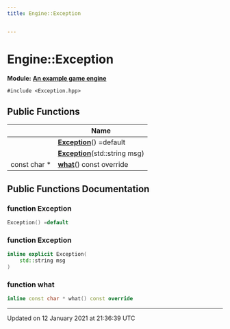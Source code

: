 ```yaml
---
title: Engine::Exception


---
```


# Engine::Exception


**Module:** **[An example game engine](/Modules/group__Engine.md)**



`#include <Exception.hpp>`















## Public Functions

|                | Name           |
| -------------- | -------------- |
|  | **[Exception](/Classes/classEngine_1_1Exception.md#function-exception)**() =default  |
|  | **[Exception](/Classes/classEngine_1_1Exception.md#function-exception)**(std::string msg)  |
| const char * | **[what](/Classes/classEngine_1_1Exception.md#function-what)**() const override  |





















## Public Functions Documentation

### function Exception

```cpp
Exception() =default
```





























### function Exception

```cpp
inline explicit Exception(
    std::string msg
)
```





























### function what

```cpp
inline const char * what() const override
```





































-------------------------------

Updated on 12 January 2021 at 21:36:39 UTC